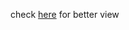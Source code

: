 check [here](https://nbviewer.jupyter.org/github/kkasra12/data-structure-class/blob/main/Session1/Session1.ipynb) for better view
